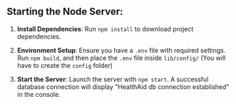 ## Starting the Node Server:

1. **Install Dependencies**: Run `npm install` to download project dependencies.

2. **Environment Setup**: Ensure you have a `.env` file with required settings. Run `npm build`, and then place the `.env` file inside `lib/config/` (You will have to create the `config` folder)

3. **Start the Server**: Launch the server with `npm start`. A successful database connection will display "HealthAid db connection established" in the console.
